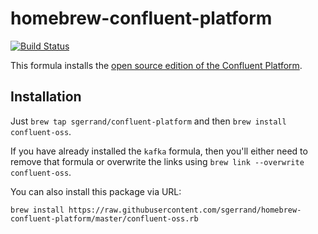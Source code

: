 # homebrew-confluent-platform

[![Build Status](https://travis-ci.org/sgerrand/homebrew-confluent-platform.svg?branch=master)](https://travis-ci.org/sgerrand/homebrew-confluent-platform)

This formula installs the [open source edition of the Confluent
Platform](https://www.confluent.io/product/confluent-open-source/).

## Installation

Just `brew tap sgerrand/confluent-platform` and then `brew install
confluent-oss`.

If you have already installed the `kafka` formula, then you'll either need to
remove that formula or overwrite the links using `brew link --overwrite
confluent-oss`.

You can also install this package via URL:

    brew install https://raw.githubusercontent.com/sgerrand/homebrew-confluent-platform/master/confluent-oss.rb
